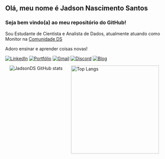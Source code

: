 ## Olá, meu nome é Jadson Nascimento Santos 
### Seja bem vindo(a) ao meu repositório do GitHub!

Sou Estudante de Cientista e Analista de Dados, atualmente atuando como Monitor na [Comunidade DS](https://www.comunidadeds.com/)

Adoro ensinar e aprender coisas novas!

[![LinkedIn](https://img.shields.io/badge/LinkedIn-0b66c2?style=for-the-badge&logo=linkedin&logoColor=white)](https://www.linkedin.com/in/jadson-nascimento-santos/)
[![Portfólio](https://img.shields.io/badge/Portfólio-f56a6a?style=for-the-badge&logo=microsoft-outlook&logoColor=white)](https://jadsonds.github.io/portfolio_projetos/)
[![Gmail](https://img.shields.io/badge/Gmail-d93f41?style=for-the-badge&logo=gmail&logoColor=white)](jadson002@gmail.com)
[![Discord](https://img.shields.io/badge/Discord:jadson-5865f2?style=for-the-badge&logo=discord&logoColor=white)](jadson)
[![Blog](https://img.shields.io/badge/Medium-12100E?style=for-the-badge&logo=medium&logoColor=white)](https://medium.com/@jadson002)

<div style="display: flex; justify-content: space-around; align-items: left;">
    <div style="height: 380px;">
        <img src="https://github-readme-stats.vercel.app/api?username=JadsonDS&show_icons=true&bg_color=000000&title_color=ffffff&number_format=short&border_color=4669e0&text_color=A2A2A2&locale=pt-br&border_radius=4.5&card_width=450px&ring_color=6BFBCE&hight=500px;" alt="JadsonDS GitHub stats">
    </div>
    <img src="https://github-readme-stats.vercel.app/api/top-langs/?username=JadsonDS&bg_color=000000&title_color=ffffff&border_color=4669e0&text_color=A2A2A2&locale=pt-br&border_radius=4.5&card_width=350px&ring_color=6BFBCE&hight=500px" alt="Top Langs" style="height: 280px;">
</div>

